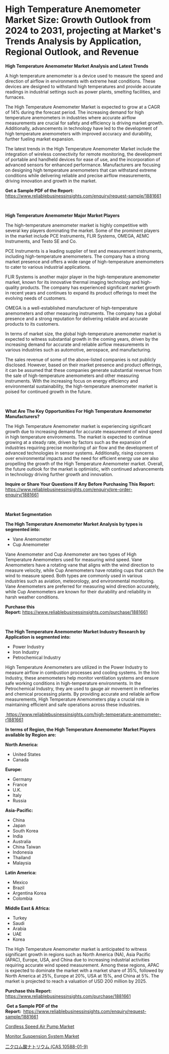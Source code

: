 <p><h1>High Temperature Anemometer Market Size: Growth Outlook from 2024 to 2031, projecting at Market's Trends Analysis by Application, Regional Outlook, and Revenue</h1></p><p><strong>High Temperature Anemometer Market Analysis and Latest Trends</strong></p>
<p><p>A high temperature anemometer is a device used to measure the speed and direction of airflow in environments with extreme heat conditions. These devices are designed to withstand high temperatures and provide accurate readings in industrial settings such as power plants, smelting facilities, and furnaces.</p><p>The High Temperature Anemometer Market is expected to grow at a CAGR of 14% during the forecast period. The increasing demand for high temperature anemometers in industries where accurate airflow measurements are crucial for safety and efficiency is driving market growth. Additionally, advancements in technology have led to the development of high temperature anemometers with improved accuracy and durability, further fueling market expansion.</p><p>The latest trends in the High Temperature Anemometer Market include the integration of wireless connectivity for remote monitoring, the development of portable and handheld devices for ease of use, and the incorporation of advanced sensors for enhanced performance. Manufacturers are focusing on designing high temperature anemometers that can withstand extreme conditions while delivering reliable and precise airflow measurements, driving innovation and growth in the market.</p></p>
<p><strong>Get a Sample PDF of the Report:&nbsp;</strong> <a href="https://www.reliablebusinessinsights.com/enquiry/request-sample/1881661">https://www.reliablebusinessinsights.com/enquiry/request-sample/1881661</a></p>
<p>&nbsp;</p>
<p><strong>High Temperature Anemometer Major Market Players</strong></p>
<p><p>The high-temperature anemometer market is highly competitive with several key players dominating the market. Some of the prominent players in the market include PCE Instruments, FLIR Systems, OMEGA, AEMC Instruments, and Testo SE and Co.</p><p>PCE Instruments is a leading supplier of test and measurement instruments, including high-temperature anemometers. The company has a strong market presence and offers a wide range of high-temperature anemometers to cater to various industrial applications.</p><p>FLIR Systems is another major player in the high-temperature anemometer market, known for its innovative thermal imaging technology and high-quality products. The company has experienced significant market growth in recent years and continues to expand its product offerings to meet the evolving needs of customers.</p><p>OMEGA is a well-established manufacturer of high-temperature anemometers and other measuring instruments. The company has a global presence and a strong reputation for delivering reliable and accurate products to its customers.</p><p>In terms of market size, the global high-temperature anemometer market is expected to witness substantial growth in the coming years, driven by the increasing demand for accurate and reliable airflow measurements in various industries such as automotive, aerospace, and manufacturing.</p><p>The sales revenue of some of the above-listed companies is not publicly disclosed. However, based on their market presence and product offerings, it can be assumed that these companies generate substantial revenue from the sale of high-temperature anemometers and other measuring instruments. With the increasing focus on energy efficiency and environmental sustainability, the high-temperature anemometer market is poised for continued growth in the future.</p></p>
<p>&nbsp;</p>
<p><strong>What Are The Key Opportunities For High Temperature Anemometer Manufacturers?</strong></p>
<p><p>The High Temperature Anemometer market is experiencing significant growth due to increasing demand for accurate measurement of wind speed in high temperature environments. The market is expected to continue growing at a steady rate, driven by factors such as the expansion of industries requiring precise monitoring of air flow and the development of advanced technologies in sensor systems. Additionally, rising concerns over environmental impacts and the need for efficient energy use are also propelling the growth of the High Temperature Anemometer market. Overall, the future outlook for the market is optimistic, with continued advancements in technology driving further growth and innovation.</p></p>
<p><strong>Inquire or Share Your Questions If Any Before Purchasing This Report:</strong> <a href="https://www.reliablebusinessinsights.com/enquiry/pre-order-enquiry/1881661">https://www.reliablebusinessinsights.com/enquiry/pre-order-enquiry/1881661</a></p>
<p>&nbsp;</p>
<p><strong>Market Segmentation</strong></p>
<p><strong>The High Temperature Anemometer Market Analysis by types is segmented into:</strong></p>
<p><ul><li>Vane Anemometer</li><li>Cup Anemometer</li></ul></p>
<p><p>Vane Anemometer and Cup Anemometer are two types of High Temperature Anemometers used for measuring wind speed. Vane Anemometers have a rotating vane that aligns with the wind direction to measure velocity, while Cup Anemometers have rotating cups that catch the wind to measure speed. Both types are commonly used in various industries such as aviation, meteorology, and environmental monitoring. Vane Anemometers are preferred for measuring wind direction accurately, while Cup Anemometers are known for their durability and reliability in harsh weather conditions.</p></p>
<p><strong>Purchase this Report:&nbsp;</strong><a href="https://www.reliablebusinessinsights.com/purchase/1881661">https://www.reliablebusinessinsights.com/purchase/1881661</a></p>
<p>&nbsp;</p>
<p><strong>The High Temperature Anemometer Market Industry Research by Application is segmented into:</strong></p>
<p><ul><li>Power Industry</li><li>Iron Industry</li><li>Petrochemical Industry</li></ul></p>
<p><p>High Temperature Anemometers are utilized in the Power Industry to measure airflow in combustion processes and cooling systems. In the Iron Industry, these anemometers help monitor ventilation systems and ensure safe working conditions in high-temperature environments. In the Petrochemical Industry, they are used to gauge air movement in refineries and chemical processing plants. By providing accurate and reliable airflow measurements, High Temperature Anemometers play a crucial role in maintaining efficient and safe operations across these industries.</p></p>
<p><a href="https://www.reliablebusinessinsights.com/high-temperature-anemometer-r1881661">&nbsp;https://www.reliablebusinessinsights.com/high-temperature-anemometer-r1881661</a></p>
<p><strong>In terms of Region, the High Temperature Anemometer Market Players available by Region are:</strong></p>
<p>
    <p> <strong> North America: </strong>
        <ul>
            <li>United States</li>
            <li>Canada</li>
        </ul>
        </p> 
    <p> <strong> Europe: </strong>
        <ul>
            <li>Germany</li>
            <li>France</li>
            <li>U.K.</li>
            <li>Italy</li>
            <li>Russia</li>
        </ul>
        </p> 
    <p> <strong> Asia-Pacific: </strong>
        <ul>
            <li>China</li>
            <li>Japan</li>
            <li>South Korea</li>
            <li>India</li>
            <li>Australia</li>
            <li>China Taiwan</li>
            <li>Indonesia</li>
            <li>Thailand</li>
            <li>Malaysia</li>
        </ul>
        </p> 
    <p> <strong> Latin America: </strong>
        <ul>
            <li>Mexico</li>
            <li>Brazil</li>
            <li>Argentina Korea</li>
            <li>Colombia</li>
        </ul>
        </p> 
    <p> <strong> Middle East & Africa: </strong>
        <ul>
            <li>Turkey</li>
            <li>Saudi</li>
            <li>Arabia</li>
            <li>UAE</li>
            <li>Korea</li>
        </ul>
    </p>
    </p>
<p><p>The High Temperature Anemometer market is anticipated to witness significant growth in regions such as North America (NA), Asia Pacific (APAC), Europe, USA, and China due to increasing industrial activities requiring accurate wind speed measurement. Among these regions, APAC is expected to dominate the market with a market share of 35%, followed by North America at 25%, Europe at 20%, USA at 15%, and China at 5%. The market is projected to reach a valuation of USD 200 million by 2025.</p></p>
<p><strong>Purchase this Report: </strong><a href="https://www.reliablebusinessinsights.com/purchase/1881661">https://www.reliablebusinessinsights.com/purchase/1881661</a></p>
<p>&nbsp;<strong>Get a Sample PDF of the Report:&nbsp;&nbsp;</strong><a href="https://www.reliablebusinessinsights.com/enquiry/request-sample/1881661">https://www.reliablebusinessinsights.com/enquiry/request-sample/1881661</a></p>
<p><strong></strong></p>
<p><p><a href="https://github.com/RichRobinson5/Market-Research-Report-List-5/blob/main/cordless-speed-air-pump-market.md">Cordless Speed Air Pump Market</a></p><p><a href="https://github.com/caominhtri712020/Market-Research-Report-List-1/blob/main/monitor-suspension-system-market.md">Monitor Suspension System Market</a></p><p><a href="https://github.com/BrionnaBoyle/Market-Research-Report-List-1/blob/main/4340574160974.md">二クロム酸ナトリウム (CAS 10588-01-9)</a></p></p>